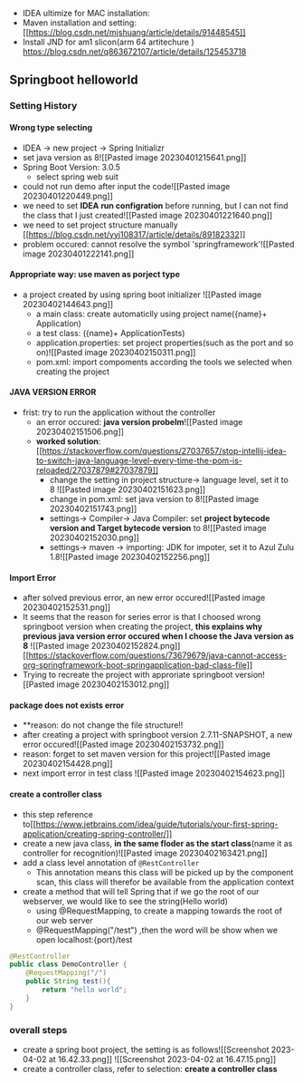 - IDEA ultimize for MAC installation:
- Maven installation and setting:  [[https://blog.csdn.net/mjshuang/article/details/91448545]]
- Install JND for am1 slicon(arm 64 artitechure ) https://blog.csdn.net/q863672107/article/details/125453718
## Springboot helloworld
### Setting History
#### Wrong type selecting
- IDEA -> new project -> Spring Initializr
- set java version as 8![[Pasted image 20230401215641.png]]
- Spring Boot Version: 3.0.5
	- select spring web suit
- could not run demo after input the code![[Pasted image 20230401220449.png]]
- we need to set **IDEA run configration** before running, but I can not find the class that I just created![[Pasted image 20230401221640.png]]
- we need to set project structure manually
[[https://blog.csdn.net/yyj108317/article/details/89182332]]
- problem occured: cannot resolve the symbol 'springframework'![[Pasted image 20230401222141.png]]
#### **Appropriate way: use maven as porject type**
- a project created by using spring boot initializer ![[Pasted image 20230402144643.png]]
	- a main class: create automaticlly using project name({name}+ Application)
	- a test class: ({name}+ ApplicationTests)
	- application.properties: set project properties(such as the port and so on)![[Pasted image 20230402150311.png]]
	- pom.xml: import compoments according the tools we selected when creating the project
#### JAVA VERSION ERROR
- frist: try to run the application without the controller
	- an error occured: **java version probelm**![[Pasted image 20230402151506.png]]
	- **worked solution**: [[https://stackoverflow.com/questions/27037657/stop-intellij-idea-to-switch-java-language-level-every-time-the-pom-is-reloaded/27037879#27037879]]
		- change the setting in project structure-> language level, set it to 8 ![[Pasted image 20230402151623.png]]
		- change in pom.xml: set java version to 8![[Pasted image 20230402151743.png]]
		- settings-> Compiler-> Java Compiler: set **project bytecode version and Target bytecode version** to 8![[Pasted image 20230402152030.png]]
		- settings-> maven -> importing: JDK for impoter, set it to Azul Zulu 1.8![[Pasted image 20230402152256.png]]
#### Import Error
- after solved previous error, an new error occured![[Pasted image 20230402152531.png]]
- It seems that the reason for series error is that I choosed wrong springboot version when creating the project, **this explains why previous java version error occured when I choose the Java version as 8**  ![[Pasted image 20230402152824.png]][[https://stackoverflow.com/questions/73679679/java-cannot-access-org-springframework-boot-springapplication-bad-class-file]]
-  Trying to recreate the project with approriate springboot version![[Pasted image 20230402153012.png]]
#### package does not exists error
- **reason: do not change the file structure!! 
- after creating a project with springboot version 2.7.11-SNAPSHOT, a new error occured![[Pasted image 20230402153732.png]]
- reason: forget to set maven version for this project![[Pasted image 20230402154428.png]]
- next import error in test class
![[Pasted image 20230402154623.png]]
#### create a controller class
- this step reference to[[https://www.jetbrains.com/idea/guide/tutorials/your-first-spring-application/creating-spring-controller/]]
- create a new java class, **in the same floder as the start class**(name it as controller for recognition)![[Pasted image 20230402163421.png]]
- add a class level annotation of `@RestController`
	- This annotation means this class will be picked up by the component scan, this class will therefor be available from the application context
- create a method that will tell Spring that if we go the root of our webserver, we would like to see the string(Hello world)
	- using @RequestMapping, to create a mapping towards the root of our web server
	- @RequestMapping("/test")  ,then the word will be show when we open localhost:{port}/test
```java
@RestController  
public class DemoController {  
	@RequestMapping("/")  
	public String test(){  
		return "hello world";  
	}  
}
```
### overall steps
- create a spring boot project, the setting is as follows![[Screenshot 2023-04-02 at 16.42.33.png]] ![[Screenshot 2023-04-02 at 16.47.15.png]]
- create a controller class, refer to selection: **create a controller class**
